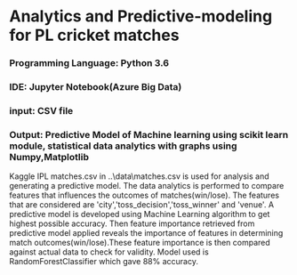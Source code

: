 # Analytics and Predictive-modeling for PL cricket matches
### Programming Language: Python 3.6
### IDE: Jupyter Notebook(Azure Big Data)
### input: CSV file
### Output: Predictive Model of Machine learning using scikit learn module, statistical data analytics with graphs using Numpy,Matplotlib

Kaggle IPL matches.csv in ..\data\matches.csv is used for analysis and generating a predictive model. The data analytics is performed to compare features that influences the outcomes of matches(win/lose). The features that are considered are 'city','toss_decision','toss_winner' and 'venue'. A predictive model is developed using Machine Learning algorithm to get highest possible accuracy. Then feature importance retrieved from predictive model applied reveals the importance of features in determining match outcomes(win/lose).These feature importance is then compared against actual data to check for validity. Model used is RandomForestClassifier which gave 88% accuracy. 

